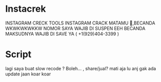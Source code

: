 # Instacrek
INSTAGRAM CRECK TOOLS INSTAGRAM CRACK MATAMU 🗿,BECANDA WKWKWKWKKW NOMOR SAYA WAJIB DI SUSPEN EEH BECANDA MAKSUDNYA WAJIB DI SAVE YA ( +1(929)404-3399 )
# Script
lagi saya buat slow 
recode ? Boleh... , share/jual? mati aja lu anj gak ada update jaan koar koar
